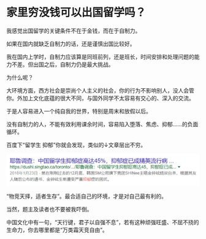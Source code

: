 # 家里穷没钱可以出国留学吗？

我感觉出国留学的关键条件不在于金钱，而在于自制力。

如果在国内就缺乏自制力的话，还是谨慎出国比较好。

我在国内上学时，自制力应该算是同班前列，还是班长，时间安排和处理问题的能力不差。但出国之后，自制力仍是最大挑战。

为什么呢？

大环境方面，西方社会是崇尚个人主义的社会，你的行为不影响别人，没人会管你。外加上文化底蕴的很大不同，与国外同学不太容易有交心的、深入的交流。

于是人容易进入一个纯自我的世界，特别是周末和放假以后。

没有自制力的人，不能有效利用课余时间，容易陷入堕落、焦虑、抑郁……的负面循环。

百度下“留学生 抑郁”你就会发现，类似的↓文章层出不穷。

<img src="5.4.1.png" width="600"/>

“物竞天择，适者生存”。最合适自己的环境，才是对自己最有利的。



当然，题主及读者也不要被我吓倒。

中国文化中有一句，“天行键，君子以自强不息”，若有这种顽强旺盛、不屈不挠的生命力，你去哪里都是“万类霜天竞自由”。